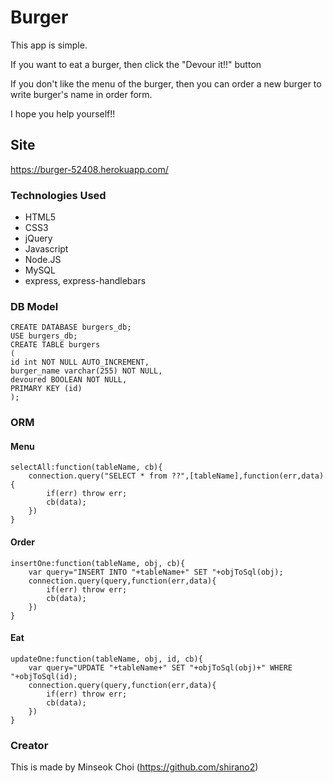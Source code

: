 # Burger

This app is simple. 

If you want to eat a burger, then click the "Devour it!!" button 

If you don't like the menu of the burger, then you can order a new burger to write burger's name in order form.

I hope you help yourself!!


## Site
https://burger-52408.herokuapp.com/


### Technologies Used

* HTML5
* CSS3
* jQuery
* Javascript
* Node.JS
* MySQL
* express, express-handlebars


### DB Model

```
CREATE DATABASE burgers_db;
USE burgers_db;
CREATE TABLE burgers
(
id int NOT NULL AUTO_INCREMENT,
burger_name varchar(255) NOT NULL,
devoured BOOLEAN NOT NULL,
PRIMARY KEY (id)
);
```

### ORM 

#### Menu

```
selectAll:function(tableName, cb){
    connection.query("SELECT * from ??",[tableName],function(err,data){
        if(err) throw err;
        cb(data);
    })
}
```

#### Order

```
insertOne:function(tableName, obj, cb){
    var query="INSERT INTO "+tableName+" SET "+objToSql(obj);
    connection.query(query,function(err,data){
        if(err) throw err;
        cb(data);
    })
}
```

#### Eat

```
updateOne:function(tableName, obj, id, cb){
    var query="UPDATE "+tableName+" SET "+objToSql(obj)+" WHERE "+objToSql(id);
    connection.query(query,function(err,data){
        if(err) throw err;
        cb(data);
    })
}
```


### Creator
This is made by Minseok Choi (https://github.com/shirano2)




